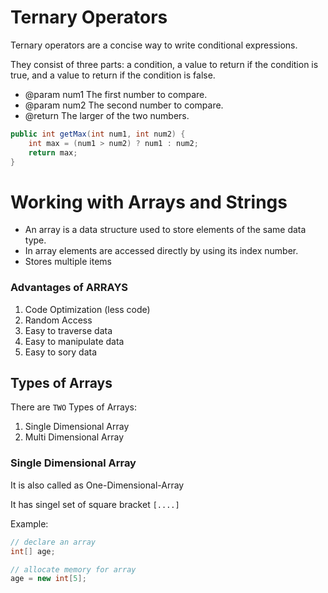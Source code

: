 
 # Ternary Operators

Ternary operators are a concise way to write conditional expressions.

They consist of three parts: a condition, a value to return if the condition is true, and a value to return if the condition is false.

 * @param num1 The first number to compare.
 * @param num2 The second number to compare.
 * @return The larger of the two numbers.

```java
public int getMax(int num1, int num2) {
    int max = (num1 > num2) ? num1 : num2;
    return max;
}
```

# Working with Arrays and Strings

- An array is a data structure used to store elements of the same data type.
- In array elements are accessed directly by using its index number.
- Stores multiple items

### Advantages of ARRAYS

1. Code Optimization (less code)
2. Random Access
3. Easy to traverse data
4. Easy to manipulate data
5. Easy to sory data

## Types of Arrays

There are `TWO` Types of Arrays:
1. Single Dimensional Array
3. Multi Dimensional Array

### Single Dimensional Array
It is also called as One-Dimensional-Array

It has singel set of square bracket `[....]`

Example:
```java
// declare an array
int[] age;

// allocate memory for array
age = new int[5];
```




